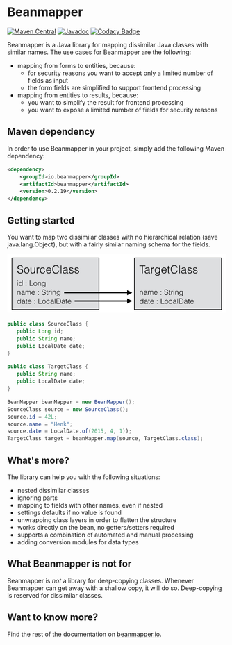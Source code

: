 # Beanmapper

[![Maven Central](https://maven-badges.herokuapp.com/maven-central/io.beanmapper/beanmapper/badge.svg)](https://maven-badges.herokuapp.com/maven-central/io.beanmapper/beanmapper)
[![Javadoc](https://javadoc-emblem.rhcloud.com/doc/io.beanmapper/beanmapper/badge.svg)](http://www.javadoc.io/doc/io.beanmapper/beanmapper)
[![Codacy Badge](https://api.codacy.com/project/badge/Grade/98dc599d9b8c4ef688aa1c2bd271bafb)](https://www.codacy.com/app/bor-robert/beanmapper?utm_source=github.com&amp;utm_medium=referral&amp;utm_content=42BV/beanmapper&amp;utm_campaign=Badge_Grade)

Beanmapper is a Java library for mapping dissimilar Java classes with similar names. The use
cases for Beanmapper are the following:
* mapping from forms to entities, because:
  * for security reasons you want to accept only a limited number of fields as input
  * the form fields are simplified to support frontend processing
* mapping from entities to results, because:
  * you want to simplify the result for frontend processing
  * you want to expose a limited number of fields for security reasons

## Maven dependency

In order to use Beanmapper in your project, simply add the following Maven dependency:

```xml
<dependency>
    <groupId>io.beanmapper</groupId>
    <artifactId>beanmapper</artifactId>
    <version>0.2.19</version>
</dependency>
```

## Getting started

You want to map two dissimilar classes with no hierarchical relation (save java.lang.Object), 
but with a fairly similar naming schema for the fields.

![Basic use case for Beanmapper](docs/images/01-basic-use-case.png)

```java
public class SourceClass {
   public Long id;
   public String name;
   public LocalDate date;
}
```

```java
public class TargetClass {
   public String name;
   public LocalDate date;
}
```

```java
BeanMapper beanMapper = new BeanMapper();
SourceClass source = new SourceClass();
source.id = 42L;
source.name = "Henk";
source.date = LocalDate.of(2015, 4, 1));
TargetClass target = beanMapper.map(source, TargetClass.class);
```

## What's more?

The library can help you with the following situations:
* nested dissimilar classes
* ignoring parts
* mapping to fields with other names, even if nested
* settings defaults if no value is found
* unwrapping class layers in order to flatten the structure
* works directly on the bean, no getters/setters required
* supports a combination of automated and manual processing
* adding conversion modules for data types

## What Beanmapper is not for

Beanmapper is *not* a library for deep-copying classes. Whenever Beanmapper can get away with a shallow
copy, it will do so. Deep-copying is reserved for dissimilar classes.

## Want to know more?

Find the rest of the documentation on [beanmapper.io](http://beanmapper.io).
